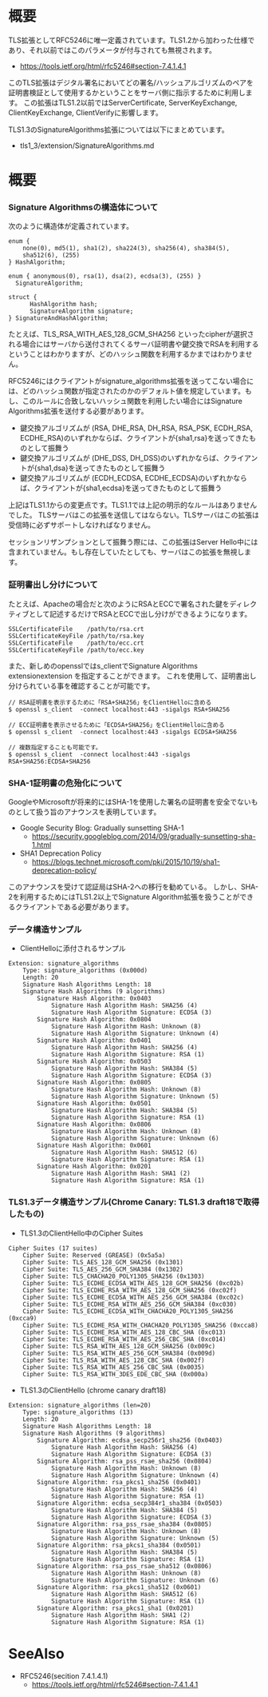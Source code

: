 # 概要
TLS拡張としてRFC5246に唯一定義されています。TLS1.2から加わった仕様であり、それ以前ではこのパラメータが付与されても無視されます。
- https://tools.ietf.org/html/rfc5246#section-7.4.1.4.1

このTLS拡張はデジタル署名においてどの署名/ハッシュアルゴリズムのペアを証明書検証として使用するかということをサーバ側に指示するために利用します。
この拡張はTLS1.2以前ではServerCertificate, ServerKeyExchange, ClientKeyExchange, ClientVerifyに影響します。

TLS1.3のSignatureAlgorithms拡張については以下にまとめています。
- tls1_3/extension/SignatureAlgorithms.md

# 概要

### Signature Algorithmsの構造体について

次のように構造体が定義されています。
```
enum {
    none(0), md5(1), sha1(2), sha224(3), sha256(4), sha384(5),
    sha512(6), (255)
} HashAlgorithm;

enum { anonymous(0), rsa(1), dsa(2), ecdsa(3), (255) }
  SignatureAlgorithm;

struct {
      HashAlgorithm hash;
      SignatureAlgorithm signature;
} SignatureAndHashAlgorithm;
```

たとえば、TLS_RSA_WITH_AES_128_GCM_SHA256 といったcipherが選択される場合にはサーバから送付されてくるサーバ証明書や鍵交換でRSAを利用するということはわかりますが、どのハッシュ関数を利用するかまではわかりません。

RFC5246にはクライアントがsignature_algorithms拡張を送ってこない場合には、どのハッシュ関数が指定されたのかのデフォルト値を規定しています。もし、このルールに合致しないハッシュ関数を利用したい場合にはSignature Algorithms拡張を送付する必要があります。
- 鍵交換アルゴリズムが (RSA, DHE_RSA, DH_RSA, RSA_PSK, ECDH_RSA, ECDHE_RSA)のいずれかならば、クライアントが{sha1,rsa}を送ってきたものとして振舞う
- 鍵交換アルゴリズムが (DHE_DSS, DH_DSS)のいずれかならば、クライアントが{sha1,dsa}を送ってきたものとして振舞う
- 鍵交換アルゴリズムが (ECDH_ECDSA, ECDHE_ECDSA)のいずれかならば、クライアントが{sha1,ecdsa}を送ってきたものとして振舞う

上記はTLS1.1からの変更点です。TLS1.1では上記の明示的なルールはありませんでした。
TLSサーバはこの拡張を送信してはならない。TLSサーバはこの拡張は受信時に必ずサポートしなければなりません。

セッションリザンプションとして振舞う際には、この拡張はServer Hello中には含まれていません。もし存在していたとしても、サーバはこの拡張を無視します。

### 証明書出し分けについて

たとえば、Apacheの場合だと次のようにRSAとECCで署名された鍵をディレクティブとして記述するだけでRSAとECCで出し分けができるようになります。
```
SSLCertificateFile    /path/to/rsa.crt
SSLCertificateKeyFile /path/to/rsa.key
SSLCertificateFile    /path/to/ecc.crt
SSLCertificateKeyFile /path/to/ecc.key
```

また、新しめのopensslではs_clientでSignature Algorithms extensionextension を指定することができます。
これを使用して、証明書出し分けられている事を確認することが可能です。
```
// RSA証明書を表示するために「RSA+SHA256」をClientHelloに含める
$ openssl s_client  -connect localhost:443 -sigalgs RSA+SHA256

// ECC証明書を表示させるために「ECDSA+SHA256」をClientHelloに含める
$ openssl s_client  -connect localhost:443 -sigalgs ECDSA+SHA256 

// 複数指定することも可能です。
$ openssl s_client  -connect localhost:443 -sigalgs RSA+SHA256:ECDSA+SHA256

```

### SHA-1証明書の危殆化について
GoogleやMicrosoftが将来的にはSHA-1を使用した署名の証明書を安全でないものとして扱う旨のアナウンスを表明しています。
- Google Security Blog: Gradually sunsetting SHA-1
  - https://security.googleblog.com/2014/09/gradually-sunsetting-sha-1.html
- SHA1 Deprecation Policy
  - https://blogs.technet.microsoft.com/pki/2015/10/19/sha1-deprecation-policy/

このアナウンスを受けて認証局はSHA-2への移行を勧めている。
しかし、SHA-2を利用するためにはTLS1.2以上でSignature Algorithm拡張を扱うことができるクライアントである必要があります。

### データ構造サンプル
- ClientHelloに添付されるサンプル
```
Extension: signature_algorithms
    Type: signature_algorithms (0x000d)
    Length: 20
    Signature Hash Algorithms Length: 18
    Signature Hash Algorithms (9 algorithms)
        Signature Hash Algorithm: 0x0403
            Signature Hash Algorithm Hash: SHA256 (4)
            Signature Hash Algorithm Signature: ECDSA (3)
        Signature Hash Algorithm: 0x0804
            Signature Hash Algorithm Hash: Unknown (8)
            Signature Hash Algorithm Signature: Unknown (4)
        Signature Hash Algorithm: 0x0401
            Signature Hash Algorithm Hash: SHA256 (4)
            Signature Hash Algorithm Signature: RSA (1)
        Signature Hash Algorithm: 0x0503
            Signature Hash Algorithm Hash: SHA384 (5)
            Signature Hash Algorithm Signature: ECDSA (3)
        Signature Hash Algorithm: 0x0805
            Signature Hash Algorithm Hash: Unknown (8)
            Signature Hash Algorithm Signature: Unknown (5)
        Signature Hash Algorithm: 0x0501
            Signature Hash Algorithm Hash: SHA384 (5)
            Signature Hash Algorithm Signature: RSA (1)
        Signature Hash Algorithm: 0x0806
            Signature Hash Algorithm Hash: Unknown (8)
            Signature Hash Algorithm Signature: Unknown (6)
        Signature Hash Algorithm: 0x0601
            Signature Hash Algorithm Hash: SHA512 (6)
            Signature Hash Algorithm Signature: RSA (1)
        Signature Hash Algorithm: 0x0201
            Signature Hash Algorithm Hash: SHA1 (2)
            Signature Hash Algorithm Signature: RSA (1)
```

### TLS1.3データ構造サンプル(Chrome Canary: TLS1.3 draft18で取得したもの)
- TLS1.3のClientHello中のCipher Suites
```
Cipher Suites (17 suites)
    Cipher Suite: Reserved (GREASE) (0x5a5a)
    Cipher Suite: TLS_AES_128_GCM_SHA256 (0x1301)
    Cipher Suite: TLS_AES_256_GCM_SHA384 (0x1302)
    Cipher Suite: TLS_CHACHA20_POLY1305_SHA256 (0x1303)
    Cipher Suite: TLS_ECDHE_ECDSA_WITH_AES_128_GCM_SHA256 (0xc02b)
    Cipher Suite: TLS_ECDHE_RSA_WITH_AES_128_GCM_SHA256 (0xc02f)
    Cipher Suite: TLS_ECDHE_ECDSA_WITH_AES_256_GCM_SHA384 (0xc02c)
    Cipher Suite: TLS_ECDHE_RSA_WITH_AES_256_GCM_SHA384 (0xc030)
    Cipher Suite: TLS_ECDHE_ECDSA_WITH_CHACHA20_POLY1305_SHA256 (0xcca9)
    Cipher Suite: TLS_ECDHE_RSA_WITH_CHACHA20_POLY1305_SHA256 (0xcca8)
    Cipher Suite: TLS_ECDHE_RSA_WITH_AES_128_CBC_SHA (0xc013)
    Cipher Suite: TLS_ECDHE_RSA_WITH_AES_256_CBC_SHA (0xc014)
    Cipher Suite: TLS_RSA_WITH_AES_128_GCM_SHA256 (0x009c)
    Cipher Suite: TLS_RSA_WITH_AES_256_GCM_SHA384 (0x009d)
    Cipher Suite: TLS_RSA_WITH_AES_128_CBC_SHA (0x002f)
    Cipher Suite: TLS_RSA_WITH_AES_256_CBC_SHA (0x0035)
    Cipher Suite: TLS_RSA_WITH_3DES_EDE_CBC_SHA (0x000a)
```

- TLS1.3のClientHello (chrome canary draft18)
```
Extension: signature_algorithms (len=20)
    Type: signature_algorithms (13)
    Length: 20
    Signature Hash Algorithms Length: 18
    Signature Hash Algorithms (9 algorithms)
        Signature Algorithm: ecdsa_secp256r1_sha256 (0x0403)
            Signature Hash Algorithm Hash: SHA256 (4)
            Signature Hash Algorithm Signature: ECDSA (3)
        Signature Algorithm: rsa_pss_rsae_sha256 (0x0804)
            Signature Hash Algorithm Hash: Unknown (8)
            Signature Hash Algorithm Signature: Unknown (4)
        Signature Algorithm: rsa_pkcs1_sha256 (0x0401)
            Signature Hash Algorithm Hash: SHA256 (4)
            Signature Hash Algorithm Signature: RSA (1)
        Signature Algorithm: ecdsa_secp384r1_sha384 (0x0503)
            Signature Hash Algorithm Hash: SHA384 (5)
            Signature Hash Algorithm Signature: ECDSA (3)
        Signature Algorithm: rsa_pss_rsae_sha384 (0x0805)
            Signature Hash Algorithm Hash: Unknown (8)
            Signature Hash Algorithm Signature: Unknown (5)
        Signature Algorithm: rsa_pkcs1_sha384 (0x0501)
            Signature Hash Algorithm Hash: SHA384 (5)
            Signature Hash Algorithm Signature: RSA (1)
        Signature Algorithm: rsa_pss_rsae_sha512 (0x0806)
            Signature Hash Algorithm Hash: Unknown (8)
            Signature Hash Algorithm Signature: Unknown (6)
        Signature Algorithm: rsa_pkcs1_sha512 (0x0601)
            Signature Hash Algorithm Hash: SHA512 (6)
            Signature Hash Algorithm Signature: RSA (1)
        Signature Algorithm: rsa_pkcs1_sha1 (0x0201)
            Signature Hash Algorithm Hash: SHA1 (2)
            Signature Hash Algorithm Signature: RSA (1)
```

# SeeAlso
- RFC5246(secition 7.4.1.4.1)
  - https://tools.ietf.org/html/rfc5246#section-7.4.1.4.1
